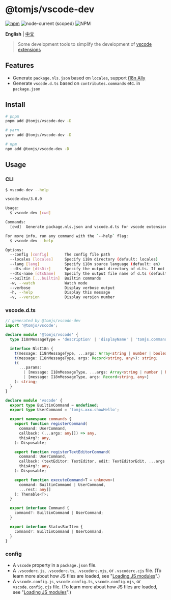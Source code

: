 # @tomjs/vscode-dev

[![npm](https://img.shields.io/npm/v/@tomjs/vscode-dev)](https://www.npmjs.com/package/@tomjs/vscode-dev) ![node-current (scoped)](https://img.shields.io/node/v/@tomjs/vscode-dev) ![NPM](https://img.shields.io/npm/l/@tomjs/vscode-dev)

**English** | [中文](./README.zh_CN.md)

> Some development tools to simplify the development of [vscode extensions](https://marketplace.visualstudio.com/VSCode)

## Features

- Generate `package.nls.json` based on `locales`, support [i18n Ally](https://marketplace.visualstudio.com/items?itemName=Lokalise.i18n-ally)
- Generate `vscode.d.ts` based on `contributes.commands` etc. in `package.json`

## Install

```bash
# pnpm
pnpm add @tomjs/vscode-dev -D

# yarn
yarn add @tomjs/vscode-dev -D

# npm
npm add @tomjs/vscode-dev -D
```

## Usage

### CLI

```bash
$ vscode-dev --help

vscode-dev/3.0.0

Usage:
  $ vscode-dev [cwd]

Commands:
  [cwd]  Generate package.nls.json and vscode.d.ts for vscode extension development

For more info, run any command with the `--help` flag:
  $ vscode-dev --help

Options:
  --config [config]       The config file path
  --locales [locales]     Specify i18n directory (default: locales)
  --lang [lang]           Specify i18n source language (default: en)
  --dts-dir [dtsDir]      Specify the output directory of d.ts. If not specified, generated in the order "types", "extension", "src", "."
  --dts-name [dtsName]    Specify the output file name of d.ts (default: vscode.d.ts)
  --builtin [...builtin]  Builtin commands
  -w, --watch             Watch mode
  --verbose               Display verbose output
  -h, --help              Display this message
  -v, --version           Display version number
```

### vscode.d.ts

```ts
// generated by @tomjs/vscode-dev
import '@tomjs/vscode';

declare module '@tomjs/vscode' {
  type I18nMessageType = 'description' | 'displayName' | 'tomjs.commands.hello';

  interface NlsI18n {
    t(message: I18nMessageType, ...args: Array<string | number | boolean>): string;
    t(message: I18nMessageType, args: Record<string, any>): string;
    t(
      ...params:
        | [message: I18nMessageType, ...args: Array<string | number | boolean>]
        | [message: I18nMessageType, args: Record<string, any>]
    ): string;
  }
}

declare module 'vscode' {
  export type BuiltinCommand = undefined;
  export type UserCommand = 'tomjs.xxx.showHello';

  export namespace commands {
    export function registerCommand(
      command: UserCommand,
      callback: (...args: any[]) => any,
      thisArg?: any,
    ): Disposable;

    export function registerTextEditorCommand(
      command: UserCommand,
      callback: (textEditor: TextEditor, edit: TextEditorEdit, ...args: any[]) => void,
      thisArg?: any,
    ): Disposable;

    export function executeCommand<T = unknown>(
      command: BuiltinCommand | UserCommand,
      ...rest: any[]
    ): Thenable<T>;
  }

  export interface Command {
    command?: BuiltinCommand | UserCommand;
  }

  export interface StatusBarItem {
    command?: BuiltinCommand | UserCommand;
  }
}
```

### config

- A `vscode` property in a `package.json` file.
- A `.vscoderc.js`, `.vscoderc.ts`, `.vscoderc.mjs`, or `.vscoderc.cjs` file. (To learn more about how JS files are loaded, see "[Loading JS modules](https://www.npmjs.com/package/cosmiconfig#h-loading-js-modules)".)
- A `vscode.config.js`, `vscode.config.ts`, `vscode.config.mjs`, or `vscode.config.cjs` file. (To learn more about how JS files are loaded, see "[Loading JS modules](https://www.npmjs.com/package/cosmiconfig#h-loading-js-modules)".)
